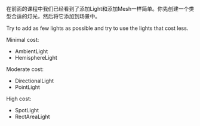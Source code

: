在前面的课程中我们已经看到了添加Light和添加Mesh一样简单。你先创建一个类型合适的灯光，然后将它添加到场景中。

Try to add as few lights as possible and try to use the lights that cost less.

Minimal cost:

- AmbientLight
- HemisphereLight

Moderate cost:

- DirectionalLight
- PointLight

High cost:

- SpotLight
- RectAreaLight